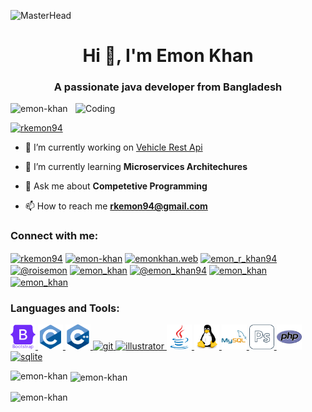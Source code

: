 ![MasterHead](https://lh3.googleusercontent.com/pw/AJFCJaVe98fztBQLULbJVylzwIU0uJfKYv6wtDn_fKRmDpgVdKBIvTQfRf7O-VOs6zJVaF54kZoA1PxfSZY59Wysk4Kpl3Nyx2Eysdu2aJk8PwSFCwCcrXQWrTzXLdTs-vbcbYmpa331V165YVOBVzltTcEFkrzPM8h8vrcRetTKY8CBa8q13Y18d6JiS7cPpzFOZNx7rC-cS-eiOVAa6vKsUvwgw488xBoWsc4sp0z59lpYP1UpjqZlRJraHHuwi7fEFYZxL3e702a02NamwKAfffW9pFEHjzPHmVPI_oFA_D6iwp-UL66GN8g2EXnREODkBJTbcBnRN3sowT1Eo1NKs8RSMpSCaWlYzc90UbeaQel0YGpRVvT-J6GCPC1Sw6XXkRfqsiDn6PFV84aYrGIixWOw3ySkhkyj3jziVVFLKSSTm021WAsHWDmU3ffL1S6XAaS6fyINUxhwtrZuMdD5lPG474eOBgdGR1McSI64B_QKefxo6EUoScYoqfYGLro_2EDCrR6mxkD4SV4X1boXlYDfWg20th4Q_lJCpUO3rA3RSzZwgTDCq0tTg4MkAIhNx2SbX_g7b_IcByT1_Hyp5SzxdJMRe3_5Us7Jpsy4dLEZiBDHJXzf1PPlsRHRWanKbqNOEybHv3HvmplMPoqvnZGZ8TsVAF8-VUpHztttC84IDEluKMqlOVmtswGE-VndFiiU0mFoLu0MQ8Lw-SaHANr3QyQGAa2am80dkfZwXrIkBxUbIptQW8oCxiejwYfvDHCjWXrQQz6AE-nhr4qQvZb7gkm3yn_1oYONRCNo77n0tDgYIXm14GJU8LIBVyfb-WjECqvKovzlJC8mhAckoj6BECMQBaPEJIDDm0u_0YnUTlJH_tYqETS3pxZ6tY71P0eXKI6AOHZWDt0d9gnFKJaDL5J9BDFsUhm_rCj68f594dBeEnpBP4oYAk7yodtvNJq0vB1Ybm_7o-5eZXZxRpU86jsvoPhXDyrYsOsj44Cr8EDJjn35zZDEVlwAQ2pbnoRz=w1366-h410-s-no?authuser=0)
<h1 align="center">Hi 👋, I'm Emon Khan</h1>
<h3 align="center">A passionate java developer from Bangladesh</h3>
<img align="right" alt="Coding" width="400" src="https://camo.githubusercontent.com/97d0c0c4209208d8ec9573c7e213e05872a9f59b703868647b559b77af601cc6/68747470733a2f2f692e70696e696d672e636f6d2f6f726967696e616c732f65382f66342f35332f65386634353334363961336563393765636433353464663436356437333931332e676966">

<p align="left"> <img src="https://komarev.com/ghpvc/?username=emon-khan&label=Profile%20views&color=0e75b6&style=flat" alt="emon-khan" /> </p>

<p align="left"> <a href="https://twitter.com/rkemon94" target="blank"><img src="https://img.shields.io/twitter/follow/rkemon94?logo=twitter&style=for-the-badge" alt="rkemon94" /></a> </p>

- 🔭 I’m currently working on [Vehicle Rest Api]([https://github.com/Emon-Khan/Bangking-Management-System](https://github.com/Emon-Khan/VehicleRestApi/tree/Release_1))

- 🌱 I’m currently learning **Microservices Architechures**

- 💬 Ask me about **Competetive Programming**

- 📫 How to reach me **rkemon94@gmail.com**

<h3 align="left">Connect with me:</h3>
<p align="left">
<a href="https://twitter.com/rkemon94" target="blank"><img align="center" src="https://raw.githubusercontent.com/rahuldkjain/github-profile-readme-generator/master/src/images/icons/Social/twitter.svg" alt="rkemon94" height="30" width="40" /></a>
<a href="https://linkedin.com/in/emon-khan" target="blank"><img align="center" src="https://raw.githubusercontent.com/rahuldkjain/github-profile-readme-generator/master/src/images/icons/Social/linked-in-alt.svg" alt="emon-khan" height="30" width="40" /></a>
<a href="https://fb.com/emonkhan.web" target="blank"><img align="center" src="https://raw.githubusercontent.com/rahuldkjain/github-profile-readme-generator/master/src/images/icons/Social/facebook.svg" alt="emonkhan.web" height="30" width="40" /></a>
<a href="https://instagram.com/emon_r_khan94" target="blank"><img align="center" src="https://raw.githubusercontent.com/rahuldkjain/github-profile-readme-generator/master/src/images/icons/Social/instagram.svg" alt="emon_r_khan94" height="30" width="40" /></a>
<a href="https://www.youtube.com/c/@roisemon" target="blank"><img align="center" src="https://raw.githubusercontent.com/rahuldkjain/github-profile-readme-generator/master/src/images/icons/Social/youtube.svg" alt="@roisemon" height="30" width="40" /></a>
<a href="https://www.codechef.com/users/emon_khan" target="blank"><img align="center" src="https://cdn.jsdelivr.net/npm/simple-icons@3.1.0/icons/codechef.svg" alt="emon_khan" height="30" width="40" /></a>
<a href="https://www.hackerrank.com/@emon_khan94" target="blank"><img align="center" src="https://raw.githubusercontent.com/rahuldkjain/github-profile-readme-generator/master/src/images/icons/Social/hackerrank.svg" alt="@emon_khan94" height="30" width="40" /></a>
<a href="https://codeforces.com/profile/emon_khan" target="blank"><img align="center" src="https://raw.githubusercontent.com/rahuldkjain/github-profile-readme-generator/master/src/images/icons/Social/codeforces.svg" alt="emon_khan" height="30" width="40" /></a>
<a href="https://www.leetcode.com/emon_khan" target="blank"><img align="center" src="https://raw.githubusercontent.com/rahuldkjain/github-profile-readme-generator/master/src/images/icons/Social/leet-code.svg" alt="emon_khan" height="30" width="40" /></a>
</p>

<h3 align="left">Languages and Tools:</h3>
<p align="left"> <a href="https://getbootstrap.com" target="_blank" rel="noreferrer"> <img src="https://raw.githubusercontent.com/devicons/devicon/master/icons/bootstrap/bootstrap-plain-wordmark.svg" alt="bootstrap" width="40" height="40"/> </a> <a href="https://www.cprogramming.com/" target="_blank" rel="noreferrer"> <img src="https://raw.githubusercontent.com/devicons/devicon/master/icons/c/c-original.svg" alt="c" width="40" height="40"/> </a> <a href="https://www.w3schools.com/cpp/" target="_blank" rel="noreferrer"> <img src="https://raw.githubusercontent.com/devicons/devicon/master/icons/cplusplus/cplusplus-original.svg" alt="cplusplus" width="40" height="40"/> </a> <a href="https://git-scm.com/" target="_blank" rel="noreferrer"> <img src="https://www.vectorlogo.zone/logos/git-scm/git-scm-icon.svg" alt="git" width="40" height="40"/> </a> <a href="https://www.adobe.com/in/products/illustrator.html" target="_blank" rel="noreferrer"> <img src="https://www.vectorlogo.zone/logos/adobe_illustrator/adobe_illustrator-icon.svg" alt="illustrator" width="40" height="40"/> </a> <a href="https://www.java.com" target="_blank" rel="noreferrer"> <img src="https://raw.githubusercontent.com/devicons/devicon/master/icons/java/java-original.svg" alt="java" width="40" height="40"/> </a> <a href="https://www.linux.org/" target="_blank" rel="noreferrer"> <img src="https://raw.githubusercontent.com/devicons/devicon/master/icons/linux/linux-original.svg" alt="linux" width="40" height="40"/> </a> <a href="https://www.mysql.com/" target="_blank" rel="noreferrer"> <img src="https://raw.githubusercontent.com/devicons/devicon/master/icons/mysql/mysql-original-wordmark.svg" alt="mysql" width="40" height="40"/> </a> <a href="https://www.photoshop.com/en" target="_blank" rel="noreferrer"> <img src="https://raw.githubusercontent.com/devicons/devicon/master/icons/photoshop/photoshop-line.svg" alt="photoshop" width="40" height="40"/> </a> <a href="https://www.php.net" target="_blank" rel="noreferrer"> <img src="https://raw.githubusercontent.com/devicons/devicon/master/icons/php/php-original.svg" alt="php" width="40" height="40"/> </a> <a href="https://www.sqlite.org/" target="_blank" rel="noreferrer"> <img src="https://www.vectorlogo.zone/logos/sqlite/sqlite-icon.svg" alt="sqlite" width="40" height="40"/> </a> </p>

<p><img align="left" src="https://github-readme-stats.vercel.app/api/top-langs?username=emon-khan&show_icons=true&locale=en&layout=compact" alt="emon-khan" /></p>

<p>&nbsp;<img align="center" src="https://github-readme-stats.vercel.app/api?username=emon-khan&show_icons=true&locale=en" alt="emon-khan" /></p>

<p><img align="center" src="https://github-readme-streak-stats.herokuapp.com/?user=emon-khan&" alt="emon-khan" /></p>
